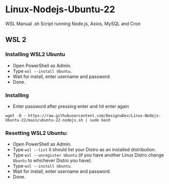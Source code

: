 # Linux-Nodejs-Ubuntu-22
WSL Manual .sh Script running Node.js, Axios, MySQL and Cron

## WSL 2

### Installing WSL2 Ubuntu
- Open PowerShell as Admin.
- Type `wsl --install Ubuntu`.
- Wait for install, enter username and password.
- Done.

### Installing
- Enter password after pressing enter and hit enter again
```
wget -O - https://raw.githubusercontent.com/DesignuDev/Linux-Nodejs-Ubuntu-22/main/ubuntu-22-nodejs.sh | sudo bash
```

### Resetting WSL2 Ubuntu:
- Open PowerShell as Admin.
- Type `wsl --list` it should list your Distro as an installed distribution.
- Type `wsl --unregister Ubuntu` (if you have another Linux Distro change `Ubuntu` to whichever Distro you have).
- Type `wsl --install Ubuntu`.
- Wait for install, enter username and password.
- Done.